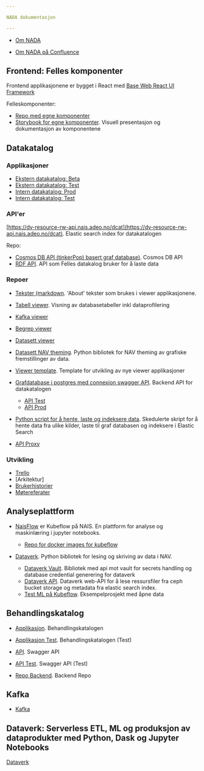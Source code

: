 ```yaml
---

NADA dokumentasjon

---
```


* [Om NADA](/content/about/README.md)

* [Om NADA på Confluence](https://confluence.adeo.no/pages/viewpage.action?pageId=338181121)

## Frontend: Felles komponenter

Frontend applikasjonene er bygget i React med [Base Web React UI Framework](https://baseweb.design/)

Felleskomponenter:

* [Repo med egne komponenter](https://github.com/navikt/data-catalog-components)
* [Storybook for egne komponenter](https://navikt.github.io/data-catalog-components). Visuell presentasjon og dokumentasjon av komponentene 

## Datakatalog

### Applikasjoner

* [Ekstern datakatalog: Beta](https://dataverk.nav.no)
* [Ekstern datakatalog: Test](https://dataverk-q.nav.no)
* [Intern datakatalog: Prod](https://data-search.nais.adeo)
* [Intern datakatalog: Test](https://data-search.nais.preprod.local)

### API'er
  [https://dv-resource-rw-api.nais.adeo.no/dcat](https://dv-resource-rw-api.nais.adeo.no/dcat). Elastic search index for datakatalogen
  
  Repo:
  * [Cosmos DB API (tinkerPop) basert graf database)](https://github.com/navikt/data-catalog-api). Cosmos DB API
  * [RDF API](https://github.com/navikt/data-catalog-rdf). API som Felles datakalog bruker for å laste data
  
### Repoer
* [Tekster (markdown](https://github.com/navikt/data-catalog-markdown). 'About' tekster som brukes i viewer applikasjonene.
* [Tabell viewer](https://github.com/navikt/data-catalog-table-viewer). Visning av databasetabeller inkl dataprofilering
* [Kafka viewer](https://github.com/navikt/data-catalog-kafka-viewer)
* [Begrep viewer](https://github.com/navikt/data-catalog-term-viewer)
* [Datasett viewer](https://github.com/deetly/datapackage-viewer)
 * [Datasett NAV theming](https://github.com/navikt/dataverk-tools). Python bibliotek for NAV theming av grafiske fremstillinger av data.

* [Viewer template](https://github.com/navikt/data-catalog-api-viewer). Template for utvikling av nye viewer applikasjoner

* [Grafdatabase i postgres med connexion swagger API](https://github.com/navikt//data-catalog-graph). Backend API for datakatalogen
  * [API Test](https://data-catalog-graph.nais.preprod.local)
  * [API Prod](https://data-catalog-graph.nais.adeo.no)
  
* [Python script for å hente, laste og indeksere data](navikt/data-catalog-indexers). Skedulerte skript for å hente data fra ulike kilder, laste til graf databasen og indeksere i Elastic Search

* [API Proxy](https://github.com/navikt/dataverk-proxy)


### Utvikling
* [Trello](https://trello.com/b/kd4dRGH9/data-catalog)
* [Arkitektur]
* [Brukerhistorier](./stories.md)
* [Møtereferater](https://github.com/navikt/data-catalog-notes)


## Analyseplattform
* [NaisFlow](https://kubeflow.adeo.no) er Kubeflow på NAIS. En plattform for analyse og maskinlæring i jupyter notebooks.
  * [Repo for docker images for kubeflow](https://github.com/navikt/kubeflow-dataverk-base)
  
* [Dataverk](https://github.com/navikt/dataverk). Python bibliotek for lesing og skriving av data i NAV.
  * [Dataverk Vault](https://github.com/navikt/dataverk-vault). Bibliotek med api mot vault for secrets handling og database credential generering for dataverk
  * [Dataverk API](https://github.com/navikt/dataverk-api). Dataverk web-API for å lese ressursfiler fra ceph bucket storage og metadata fra elastic search index.
  * [Test ML på Kubeflow](https://github.com/navikt/kubeflow-ml-test). Eksempelprosjekt med åpne data

## Behandlingskatalog

* [Applikasjon](https://behandlingskatalog.nais.adeo.no). Behandlingskatalogen
* [Applikasjon Test](https://behandlingskatalog.nais.preprod.local). Behandlingskatalogen (Test)

* [API](https://behandlingskatalog.nais.adeo.no). Swagger API
* [API Test](https://behandlingskatalog.nais.preprod.local). Swagger API (Test)

* [Repo Backend](https://github.com/navikt/data-catalog-backend). Backend Repo

## Kafka

* [Kafka](/content/kafka/README.md)


## Dataverk: Serverless ETL, ML og produksjon av dataprodukter med Python, Dask og Jupyter Notebooks

[Dataverk](./DATAVERK.md)


